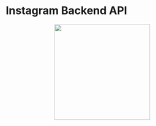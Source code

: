 # Instagram Backend API

<p align="center"><img height=250px src="https://i.pinimg.com/originals/26/79/cc/2679ccf97df374dc84a60063ac9487d3.jpg"></p>

